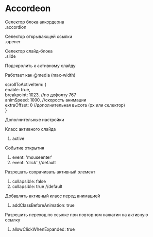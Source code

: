 # Accordeon

Селектор блока аккордеона<br>
.accordion<br>

Селектор открывающей ссылки<br>
.opener<br>

Селектор слайд-блока<br>
.slide<br>

Подскролить к активному слайду<br>

Работает как @media (max-width)<br>

scrollToActiveItem: {<br>
  enable: true,<br>
  breakpoint: 1023, //по дефолту 767<br>
  animSpeed: 1000,  //скорость анимации<br>
  extraOffset: 0    //дополнительная высота (px или селектор)<br>
}

Дополнительные настройки

Класс активного слайда
1. active

Событие открытия

1. event: 'mouseenter'
2. event: 'click' //default

Разрешать сворачивать активный элемент

1. collapsible: false
2. collapsible: true //default

Добавлять активный класс перед анимацией

1. addClassBeforeAnimation: true

Разрешить переход по ссылке при повторном нажатии на активную ссылку

1. allowClickWhenExpanded: true
